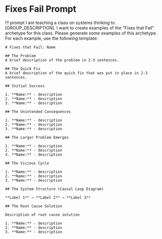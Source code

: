 # Fixes Fail Prompt

!!! prompt
    I am teaching a class on systems thinking to [GROUP_DESCRIPTION].  I want to
    create examples of the "Fixes that Fail" archetype for this class.  Please
    generate some examples of this archetype.  For each example, use the following
    template:

    # Fixes that Fail: Name

    ## The Problem
    A brief description of the problem in 2-3 sentences.

    ## The Quick Fix
    A brief description of the quick fix that was put in place in 2-3 sentences.

    ## Initial Success

    1. **Name:** - description
    2. **Name:** - description
    3. **Name:** - description

    ## The Unintended Consequences

    1. **Name:** - description
    2. **Name:** - description
    3. **Name:** - description

    ## The Larger Problem Emerges

    1. **Name:** - description
    2. **Name:** - description
    3. **Name:** - description
    
    ## The Vicious Cycle

    1. **Name:** - description
    2. **Name:** - description
    3. **Name:** - description

    ## The System Structure (Causal Loop Diagram)

    **Label 1** → **Label 2** → **Label 3**

    ## The Root Cause Solution

    Description of root cause solution

    1. **Name:** - description
    2. **Name:** - description
    3. **Name:** - description